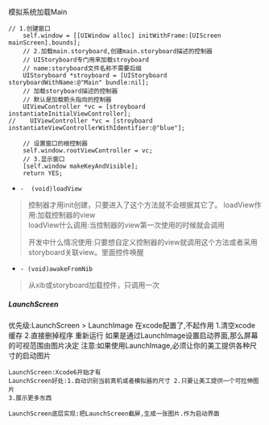模拟系统加载Main

```
// 1.创建窗口
    self.window = [[UIWindow alloc] initWithFrame:[UIScreen mainScreen].bounds];
    // 2.加载main.storyboard,创建main.storyboard描述的控制器
    // UIStoryboard专门用来加载stroyboard
    // name:storyboard文件名称不需要后缀
    UIStoryboard *stroyboard = [UIStoryboard storyboardWithName:@"Main" bundle:nil];
    // 加载storyboard描述的控制器
    // 默认是加载箭头指向的控制器
    UIViewController *vc = [stroyboard instantiateInitialViewController];
//    UIViewController *vc = [stroyboard instantiateViewControllerWithIdentifier:@"blue"];

    // 设置窗口的根控制器
    self.window.rootViewController = vc;
    // 3.显示窗口
    [self.window makeKeyAndVisible];
    return YES;
```

* `-  (void)loadView`
> 控制器才用init创建，只要进入了这个方法就不会根据其它了。
> loadView作用:加载控制器的view  
>  loadView什么调用:当控制器的view第一次使用的时候就会调用
>
> 开发中什么情况使用:只要想自定义控制器的view就调用这个方法或者采用storyboard关联view。里面控件唤醒

* `- (void)awakeFromNib`

> 从xib或storyboard加载控件，只调用一次

#####  LaunchScreen
优先级:LaunchScreen > LaunchImage
    在xcode配置了,不起作用 1.清空xcode缓存 2.直接删掉程序 重新运行
    如果是通过LaunchImage设置启动界面,那么屏幕的可视范围由图片决定
    注意:如果使用LaunchImage,必须让你的美工提供各种尺寸的启动图片
    
    LaunchScreen:Xcode6开始才有
    LaunchScreen好处:1.自动识别当前真机或者模拟器的尺寸 2.只要让美工提供一个可拉伸图片
    3.展示更多东西
 
    LaunchScreen底层实现:把LaunchScreen截屏,生成一张图片.作为启动界面

